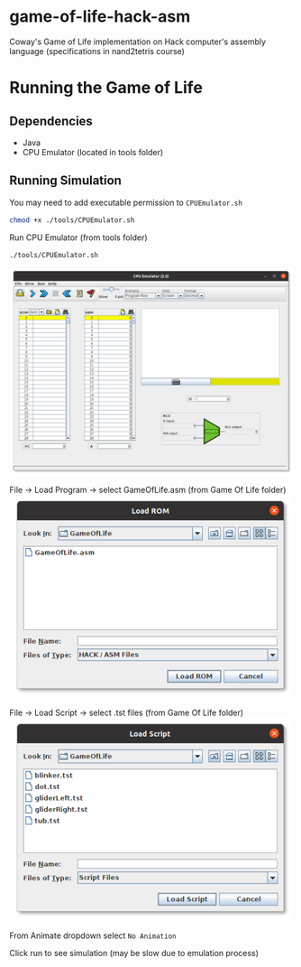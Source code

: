 # game-of-life-hack-asm
Coway's Game of Life implementation on Hack computer's assembly language (specifications in nand2tetris course)

# Running the Game of Life
## Dependencies
* Java
* CPU Emulator (located in tools folder)

## Running Simulation
You may need to add executable permission to `CPUEmulator.sh`
```bash
chmod +x ./tools/CPUEmulator.sh
```

Run CPU Emulator (from tools folder)
```bash
./tools/CPUEmulator.sh
```

![CPU Emulator](images/CPU_Emulator.png)

File -> Load Program -> select GameOfLife.asm (from Game Of Life folder)
![Select GameOfLife.asm](images/Program.png)

File -> Load Script -> select .tst files (from Game Of Life folder)
![Select Script](images/Script.png)

From Animate dropdown select `No Animation`

Click run to see simulation (may be slow due to emulation process)